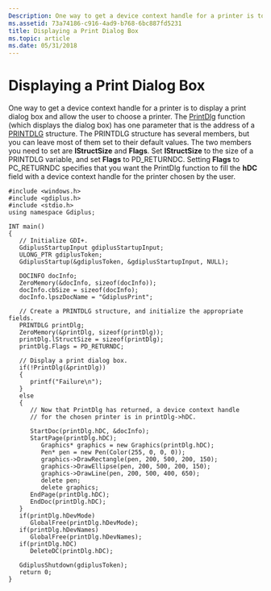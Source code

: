 ```yaml
---
Description: One way to get a device context handle for a printer is to display a print dialog box and allow the user to choose a printer.
ms.assetid: 73a74186-c916-4ad9-b768-6bc887fd5231
title: Displaying a Print Dialog Box
ms.topic: article
ms.date: 05/31/2018
---
```


# Displaying a Print Dialog Box

One way to get a device context handle for a printer is to display a print dialog box and allow the user to choose a printer. The [PrintDlg](/previous-versions/windows/desktop/legacy/ms646940(v=vs.85)) function (which displays the dialog box) has one parameter that is the address of a [PRINTDLG](/windows/win32/api/commdlg/ns-commdlg-printdlga?redirectedfrom=MSDN) structure. The PRINTDLG structure has several members, but you can leave most of them set to their default values. The two members you need to set are **lStructSize** and **Flags**. Set **lStructSize** to the size of a PRINTDLG variable, and set **Flags** to PD\_RETURNDC. Setting **Flags** to PC\_RETURNDC specifies that you want the PrintDlg function to fill the **hDC** field with a device context handle for the printer chosen by the user.


```
#include <windows.h>
#include <gdiplus.h>
#include <stdio.h>
using namespace Gdiplus;

INT main()
{
   // Initialize GDI+.
   GdiplusStartupInput gdiplusStartupInput;
   ULONG_PTR gdiplusToken;
   GdiplusStartup(&gdiplusToken, &gdiplusStartupInput, NULL);
   
   DOCINFO docInfo;
   ZeroMemory(&docInfo, sizeof(docInfo));
   docInfo.cbSize = sizeof(docInfo);
   docInfo.lpszDocName = "GdiplusPrint";
   
   // Create a PRINTDLG structure, and initialize the appropriate fields.
   PRINTDLG printDlg;
   ZeroMemory(&printDlg, sizeof(printDlg));
   printDlg.lStructSize = sizeof(printDlg);
   printDlg.Flags = PD_RETURNDC;
   
   // Display a print dialog box.
   if(!PrintDlg(&printDlg))
   {
      printf("Failure\n");
   }
   else
   {
      // Now that PrintDlg has returned, a device context handle
      // for the chosen printer is in printDlg->hDC.
      
      StartDoc(printDlg.hDC, &docInfo);
      StartPage(printDlg.hDC);
         Graphics* graphics = new Graphics(printDlg.hDC);
         Pen* pen = new Pen(Color(255, 0, 0, 0));
         graphics->DrawRectangle(pen, 200, 500, 200, 150);
         graphics->DrawEllipse(pen, 200, 500, 200, 150);
         graphics->DrawLine(pen, 200, 500, 400, 650);
         delete pen;
         delete graphics;
      EndPage(printDlg.hDC);
      EndDoc(printDlg.hDC); 
   }
   if(printDlg.hDevMode) 
      GlobalFree(printDlg.hDevMode);
   if(printDlg.hDevNames) 
      GlobalFree(printDlg.hDevNames);
   if(printDlg.hDC)
      DeleteDC(printDlg.hDC);
   
   GdiplusShutdown(gdiplusToken);
   return 0;
}
```



 

 